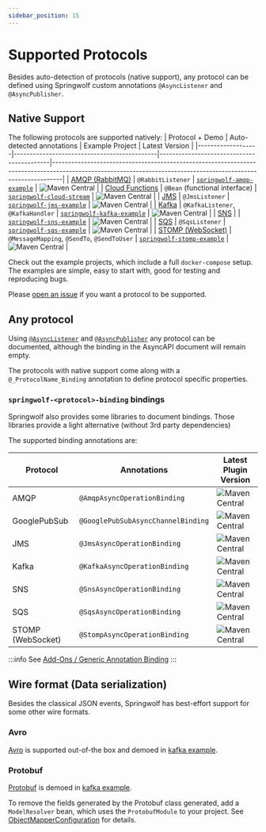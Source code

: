 ```yaml
---
sidebar_position: 15
---
```


# Supported Protocols

Besides auto-detection of protocols (native support),
any protocol can be defined using Springwolf custom annotations `@AsyncListener` and `@AsyncPublisher`.

## Native Support

The following protocols are supported natively:
| Protocol + Demo   | Auto-detected annotations                   | Example Project                           | Latest Version                                                                                                                                         |
|-------------------|---------------------------------------------|-------------------------------------------|---------------------------------------------------------------------------------------------------------------------------------------------------------------|
| [AMQP (RabbitMQ)](https://amqp.demo.springwolf.dev)   | `@RabbitListener`                           | [`springwolf-amqp-example`][amqp]         | ![Maven Central](https://img.shields.io/maven-central/v/io.github.springwolf/springwolf-amqp?color=green&label=springwolf-amqp&style=plastic)                 |
| [Cloud Functions](https://cloud-stream.demo.springwolf.dev)   | `@Bean` (functional interface)              | [`springwolf-cloud-stream`][cloud-stream] | ![Maven Central](https://img.shields.io/maven-central/v/io.github.springwolf/springwolf-cloud-stream?color=green&label=springwolf-cloud-stream&style=plastic) |
| [JMS](https://jms.demo.springwolf.dev)               | `@JmsListener`                              | [`springwolf-jms-example`][jms]           | ![Maven Central](https://img.shields.io/maven-central/v/io.github.springwolf/springwolf-jms?color=green&label=springwolf-jms&style=plastic)                   |
| [Kafka](https://kafka.demo.springwolf.dev)             | `@KafkaListener`, `@KafkaHandler`           | [`springwolf-kafka-example`][kafka]       | ![Maven Central](https://img.shields.io/maven-central/v/io.github.springwolf/springwolf-kafka?color=green&label=springwolf-kafka&style=plastic)               |
| [SNS](https://sns.demo.springwolf.dev)               |                                             | [`springwolf-sns-example`][sns]           | ![Maven Central](https://img.shields.io/maven-central/v/io.github.springwolf/springwolf-sns?color=green&label=springwolf-sns&style=plastic)                   |
| [SQS](https://sqs.demo.springwolf.dev)               | `@SqsListener`                              | [`springwolf-sqs-example`][sqs]           | ![Maven Central](https://img.shields.io/maven-central/v/io.github.springwolf/springwolf-sqs?color=green&label=springwolf-sqs&style=plastic)                   |
| [STOMP (WebSocket)](https://stomp.demo.springwolf.dev) | `@MessageMapping`, `@SendTo`, `@SendToUser` | [`springwolf-stomp-example`][stomp]       | ![Maven Central](https://img.shields.io/maven-central/v/io.github.springwolf/springwolf-stomp?color=green&label=springwolf-stomp&style=plastic)               |

Check out the example projects, which include a full `docker-compose` setup.
The examples are simple, easy to start with, good for testing and reproducing bugs.

Please [open an issue](https://github.com/springwolf/springwolf-core/issues/new) if you want a protocol to be supported.

## Any protocol

Using [`@AsyncListener`](../configuration/documenting-consumers.md) and [`@AsyncPublisher`](../configuration/documenting-producers.md) any protocol can be documented, although the binding in the AsyncAPI document will remain empty.

The protocols with native support come along with a `@_ProtocolName_Binding` annotation to define protocol specific properties.

### `springwolf-<protocol>-binding` bindings

Springwolf also provides some libraries to document bindings. Those libraries provide a light alternative (without 3rd party dependencies)

The supported binding annotations are:

| Protocol          | Annotations                        | Latest Plugin Version                                                                                                                                                         |
|-------------------|------------------------------------|-------------------------------------------------------------------------------------------------------------------------------------------------------------------------------|
| AMQP              | `@AmqpAsyncOperationBinding`       | ![Maven Central](https://img.shields.io/maven-central/v/io.github.springwolf/springwolf-amqp-binding?color=green&label=springwolf-amqp-binding&style=plastic)                 |
| GooglePubSub      | `@GooglePubSubAsyncChannelBinding` | ![Maven Central](https://img.shields.io/maven-central/v/io.github.springwolf/springwolf-googlepubsub-binding?color=green&label=springwolf-googlepubsub-binding&style=plastic) |
| JMS               | `@JmsAsyncOperationBinding`        | ![Maven Central](https://img.shields.io/maven-central/v/io.github.springwolf/springwolf-jms-binding?color=green&label=springwolf-jms-binding&style=plastic)                   |
| Kafka             | `@KafkaAsyncOperationBinding`      | ![Maven Central](https://img.shields.io/maven-central/v/io.github.springwolf/springwolf-kafka-binding?color=green&label=springwolf-kafka-binding&style=plastic)               |
| SNS               | `@SnsAsyncOperationBinding`        | ![Maven Central](https://img.shields.io/maven-central/v/io.github.springwolf/springwolf-sns-binding?color=green&label=springwolf-sns-binding&style=plastic)                   |
| SQS               | `@SqsAsyncOperationBinding`        | ![Maven Central](https://img.shields.io/maven-central/v/io.github.springwolf/springwolf-sqs-binding?color=green&label=springwolf-sqs-binding&style=plastic)                   |
| STOMP (WebSocket) | `@StompAsyncOperationBinding`      | ![Maven Central](https://img.shields.io/maven-central/v/io.github.springwolf/springwolf-stomp-binding?color=green&label=springwolf-stomp-binding&style=plastic)               |

:::info
See [Add-Ons / Generic Annotation Binding](../add-ons#generic-binding)
:::

## Wire format (Data serialization)

Besides the classical JSON events, Springwolf has best-effort support for some other wire formats.

### Avro

[Avro](https://avro.apache.org) is supported out-of-the box and demoed in [kafka example](#native-support).

### Protobuf

[Protobuf](https://protobuf.dev) is demoed in [kafka example](#native-support).

To remove the fields generated by the Protobuf class generated, add a `ModelResolver` bean, which uses the `ProtobufModule` to your project.
See [ObjectMapperConfiguration](https://github.com/springwolf/springwolf-core/blob/master/springwolf-examples/springwolf-kafka-example/src/main/java/io/github/springwolf/examples/kafka/configuration/ObjectMapperConfiguration.java) for details.

[amqp]:https://github.com/springwolf/springwolf-core/tree/master/springwolf-examples/springwolf-amqp-example
[cloud-stream]:https://github.com/springwolf/springwolf-core/tree/master/springwolf-examples/springwolf-cloud-stream-example
[jms]: https://github.com/springwolf/springwolf-core/tree/master/springwolf-examples/springwolf-jms-example
[kafka]: https://github.com/springwolf/springwolf-core/tree/master/springwolf-examples/springwolf-kafka-example
[sns]: https://github.com/springwolf/springwolf-core/tree/master/springwolf-examples/springwolf-sns-example
[sqs]: https://github.com/springwolf/springwolf-core/tree/master/springwolf-examples/springwolf-sqs-example
[stomp]: https://github.com/springwolf/springwolf-core/tree/master/springwolf-examples/springwolf-stomp-example
